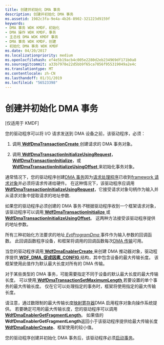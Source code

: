 ```yaml
---
title: 创建并初始化 DMA 事务
description: 创建并初始化 DMA 事务
ms.assetid: 1982c3fa-9e4a-4b26-8902-321223d9159f
keywords:
- DMA 事务 WDK KMDF，初始化
- DMA 操作 WDK KMDF，事务
- 主总线 DMA WDK KMDF 事务
- DMA 事务 WDK KMDF，创建
- 初始化 DMA 事务 WDK KMDF
ms.date: 04/20/2017
ms.localizationpriority: medium
ms.openlocfilehash: ef4e5b19acb4c005e2280d2eb234969df171b0a8
ms.sourcegitcommit: a33b7978e22d5bb9f65ca7056f955319049a2e4c
ms.translationtype: MT
ms.contentlocale: zh-CN
ms.lasthandoff: 01/31/2019
ms.locfileid: "56523398"
---
```

# <a name="creating-and-initializing-a-dma-transaction"></a>创建并初始化 DMA 事务


\[仅适用于 KMDF\]




您的驱动程序可以将 I/O 请求发送到 DMA 设备之前，该驱动程序，必须：

1.  调用[ **WdfDmaTransactionCreate** ](https://msdn.microsoft.com/library/windows/hardware/ff547027)创建请求的 DMA 事务对象。

2.  调用[ **WdfDmaTransactionInitializeUsingRequest**](https://msdn.microsoft.com/library/windows/hardware/ff547107)， [ **WdfDmaTransactionInitialize**](https://msdn.microsoft.com/library/windows/hardware/ff547099)，或[ **WdfDmaTransactionInitializeUsingOffset** ](https://msdn.microsoft.com/library/windows/hardware/hh451182)来初始化事务对象。

通常情况下，您的驱动程序创建[DMA 事务](dma-transactions-and-dma-transfers.md)因为[请求处理程序](request-handlers.md)已收到[framework 请求对象](framework-request-objects.md)并必须将请求传递给硬件。 在这种情况下，该驱动程序应调用[ **WdfDmaTransactionInitializeUsingRequest**](https://msdn.microsoft.com/library/windows/hardware/ff547107)，它接受请求对象句柄作为输入并从请求对象中提取请求的地址参数.

如果您的驱动程序必须创建的 DMA 事务*不*根据驱动程序收到一个框架请求对象，该驱动程序可以调用[ **WdfDmaTransactionInitialize** ](https://msdn.microsoft.com/library/windows/hardware/ff547099)或[ **WdfDmaTransactionInitializeUsingOffset**](https://msdn.microsoft.com/library/windows/hardware/hh451182)。 这两种方法接受该驱动程序提供的地址参数。

所有三种初始化方法要求的地址[ *EvtProgramDma* ](https://msdn.microsoft.com/library/windows/hardware/ff541816)事件作为输入参数的回调函数。 此回调函数程序设备，和框架将调用的回调函数每次[DMA 传输](dma-transactions-and-dma-transfers.md)可用。

当您的驱动程序调用[ **WdfDmaEnablerCreate** ](https://msdn.microsoft.com/library/windows/hardware/ff546983)来创建 DMA 推动器对象，驱动程序提供[ **WDF\_DMA\_促成因素\_CONFIG** ](https://msdn.microsoft.com/library/windows/hardware/ff551290)结构，其中包含设备的最大传输长度。 该框架使用此值作为默认最大长度对所有的 DMA 传输。

对于某些类型的 DMA 事务，可能需要指定不同于设备的默认最大长度的最大传输长度。 可以使用[ **WdfDmaTransactionSetMaximumLength** ](https://msdn.microsoft.com/library/windows/hardware/ff547127)若要设置的单个事务的最大传输长度。 仅在它可以处理指定的事务时，框架将使用指定的最大传输长度。

请注意，通过数限制的最大传输长度[映射寄存器](https://msdn.microsoft.com/library/windows/hardware/ff554406)DMA 启用程序对象向操作系统提供。 若要确定可用的最大传输长度，您的驱动程序可以调用[ **WdfDmaEnablerGetFragmentLength**](https://msdn.microsoft.com/library/windows/hardware/ff546986)。 如果值的**WdfDmaEnablerGetFragmentLength**返回小于该驱动程序提供给最大传输长度[ **WdfDmaEnablerCreate**](https://msdn.microsoft.com/library/windows/hardware/ff546983)、框架使用的较小值。

您的驱动程序创建并初始化 DMA 事务后，该驱动程序必须[启动事务](starting-a-dma-transaction.md)。

 

 





